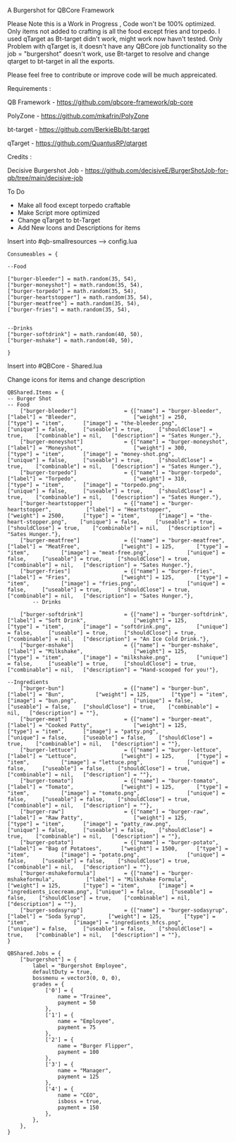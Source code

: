 A Burgershot for QBCore Framework


Please Note this is a Work in Progress , Code won't be 100% optimized. 
Only items not added to crafting is all the food except fries and torpedo.
I used qTarget as Bt-target didn't work, might work now havn't tested.
Only Problem with qTarget is, it doesn't have any QBCore job functionality so the job = "burgershot" 
doesn't work, use Bt-target to resolve and change qtarget to bt-target in all the exports.



Please feel free to contribute or improve code will be much appreicated.



Requirements :

QB Framework - https://github.com/qbcore-framework/qb-core

PolyZone - https://github.com/mkafrin/PolyZone

bt-target - https://github.com/BerkieBb/bt-target

qTarget - https://github.com/QuantusRP/qtarget


Credits : 

Decisive Burgershot Job  - https://github.com/decisiveE/BurgerShotJob-for-qb/tree/main/decisive-job


To Do 
- Make all food except torpedo craftable
- Make Script more optimized
- Change qTarget to bt-Target
- Add New Icons and Descriptions for items


Insert into #qb-smallresources --> config.lua
```
Consumeables = {

--Food 

["burger-bleeder"] = math.random(35, 54),
["burger-moneyshot"] = math.random(35, 54),
["burger-torpedo"] = math.random(35, 54),
["burger-heartstopper"] = math.random(35, 54),
["burger-meatfree"] = math.random(35, 54),
["burger-fries"] = math.random(35, 54),


--Drinks
["burger-softdrink"] = math.random(40, 50),
["burger-mshake"] = math.random(40, 50),

} 
```

Insert into #QBCore - Shared.lua

Change icons for items and change description
```
QBShared.Items = {
-- Burger Shot
-- Food
	["burger-bleeder"] 				 = {["name"] = "burger-bleeder", 			 	["label"] = "Bleeder", 					["weight"] = 250, 		["type"] = "item", 		["image"] = "the-bleeder.png", 			["unique"] = false, 	["useable"] = true, 	["shouldClose"] = true,    ["combinable"] = nil,   ["description"] = "Sates Hunger."},
	["burger-moneyshot"] 			 = {["name"] = "burger-moneyshot", 			 	["label"] = "Moneyshot", 				["weight"] = 300, 		["type"] = "item", 		["image"] = "money-shot.png", 			["unique"] = false, 	["useable"] = true, 	["shouldClose"] = true,    ["combinable"] = nil,   ["description"] = "Sates Hunger."},
	["burger-torpedo"] 				 = {["name"] = "burger-torpedo", 			 	["label"] = "Torpedo", 					["weight"] = 310, 		["type"] = "item", 		["image"] = "torpedo.png", 				["unique"] = false, 	["useable"] = true, 	["shouldClose"] = true,    ["combinable"] = nil,   ["description"] = "Sates Hunger."},
	["burger-heartstopper"] 		 = {["name"] = "burger-heartstopper", 			["label"] = "Heartstopper", 			["weight"] = 2500, 		["type"] = "item", 		["image"] = "the-heart-stopper.png", 	["unique"] = false, 	["useable"] = true, 	["shouldClose"] = true,    ["combinable"] = nil,   ["description"] = "Sates Hunger."},
	["burger-meatfree"] 		 	 = {["name"] = "burger-meatfree", 				["label"] = "MeatFree", 			["weight"] = 125, 		["type"] = "item", 			["image"] = "meat-free.png", 			["unique"] = false, 	["useable"] = true, 	["shouldClose"] = true,    ["combinable"] = nil,   ["description"] = "Sates Hunger."},
	["burger-fries"] 				 = {["name"] = "burger-fries", 			 	  	["label"] = "Fries", 				["weight"] = 125, 		["type"] = "item", 			["image"] = "fries.png", 				["unique"] = false, 	["useable"] = true, 	["shouldClose"] = true,    ["combinable"] = nil,   ["description"] = "Sates Hunger."},
		-- Drinks
	
	["burger-softdrink"] 			 = {["name"] = "burger-softdrink", 				["label"] = "Soft Drink", 				["weight"] = 125, 		["type"] = "item", 		["image"] = "softdrink.png", 		["unique"] = false, 	["useable"] = true, 	["shouldClose"] = true,    ["combinable"] = nil,   ["description"] = "An Ice Cold Drink."},
	["burger-mshake"] 			     = {["name"] = "burger-mshake", 				["label"] = "Milkshake", 				["weight"] = 125, 		["type"] = "item", 		["image"] = "milkshake.png", 		["unique"] = false, 	["useable"] = true, 	["shouldClose"] = true,    ["combinable"] = nil,   ["description"] = "Hand-scooped for you!"},
	
--Ingredients
	["burger-bun"] 				 	 = {["name"] = "burger-bun", 			 	  	["label"] = "Bun", 			["weight"] = 125, 		["type"] = "item", 					["image"] = "bun.png", 		    		["unique"] = false, 	["useable"] = false, 	["shouldClose"] = true,    ["combinable"] = nil,   ["description"] = ""},
	["burger-meat"] 				 = {["name"] = "burger-meat", 			 	  	["label"] = "Cooked Patty", 			["weight"] = 125, 		["type"] = "item", 		["image"] = "patty.png", 		    	["unique"] = false, 	["useable"] = false, 	["shouldClose"] = true,    ["combinable"] = nil,   ["description"] = ""},
	["burger-lettuce"] 				 = {["name"] = "burger-lettuce", 			 	["label"] = "Lettuce", 				["weight"] = 125, 		["type"] = "item", 			["image"] = "lettuce.png", 	    		["unique"] = false, 	["useable"] = false, 	["shouldClose"] = true,    ["combinable"] = nil,   ["description"] = ""},
	["burger-tomato"] 				 = {["name"] = "burger-tomato", 			 	["label"] = "Tomato", 				["weight"] = 125, 		["type"] = "item", 			["image"] = "tomato.png", 	    		["unique"] = false, 	["useable"] = false, 	["shouldClose"] = true,    ["combinable"] = nil,   ["description"] = ""},
	["burger-raw"] 				 	 = {["name"] = "burger-raw", 			 		["label"] = "Raw Patty", 				["weight"] = 125, 		["type"] = "item", 		["image"] = "patty_raw.png", 	        ["unique"] = false, 	["useable"] = false, 	["shouldClose"] = true,    ["combinable"] = nil,   ["description"] = ""},
	["burger-potato"] 				 = {["name"] = "burger-potato", 			 	["label"] = "Bag of Potatoes", 		["weight"] = 1500, 		["type"] = "item", 			["image"] = "potato.png", 	    		["unique"] = false, 	["useable"] = false, 	["shouldClose"] = true,    ["combinable"] = nil,   ["description"] = ""},
	["burger-mshakeformula"] 		 = {["name"] = "burger-mshakeformula", 			["label"] = "Milkshake Formula", 		["weight"] = 125, 		["type"] = "item", 		["image"] = "ingredients_icecream.png", ["unique"] = false, 	["useable"] = false, 	["shouldClose"] = true,    ["combinable"] = nil,   ["description"] = ""},
	["burger-sodasyrup"] 		 	 = {["name"] = "burger-sodasyrup", 				["label"] = "Soda Syrup", 		["weight"] = 125, 		["type"] = "item", 				["image"] = "ingredients_hfcs.png", 	["unique"] = false, 	["useable"] = false, 	["shouldClose"] = true,    ["combinable"] = nil,   ["description"] = ""},
}

```

```
QBShared.Jobs = {
    ["burgershot"] = {
		label = "Burgershot Employee",
		defaultDuty = true,
		bossmenu = vector3(0, 0, 0),
		grades = {
            ['0'] = {
                name = "Trainee",
                payment = 50
            },
			['1'] = {
                name = "Employee",
                payment = 75
            },
			['2'] = {
                name = "Burger Flipper",
                payment = 100
            },
			['3'] = {
                name = "Manager",
                payment = 125
            },
			['4'] = {
                name = "CEO",
				isboss = true,
                payment = 150
            },
        },
	},
}		
```



